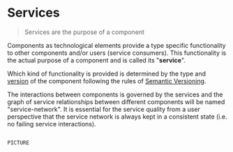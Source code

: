 Services
========

> Services are the purpose of a component

Components as technological elements provide a type specific functionality to
other components and/or users (service consumers).
This functionality is the actual purpose of a component and is called its
"**service**".

Which kind of functionality is provided is determined by the type and
[version](Concepts-Versions.md) of the component following the rules of
[Semantic Versioning](https://semver.org).

The interactions between components is governed by the services and the graph of
service relationships between different components will be named
"service-network". It is essential for the service quality from a user
perspective that the service network is always kept in a consistent state
(i.e. no failing service interactions).  

```

PICTURE

```
